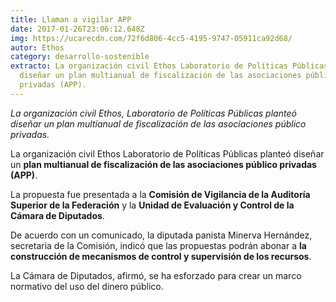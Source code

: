 ```yaml
---
title: Llaman a vigilar APP
date: 2017-01-26T23:06:12.648Z
img: https://ucarecdn.com/72f6d806-4cc5-4195-9747-05911ca92d68/
autor: Ethos
category: desarrollo-sostenible
extracto: La organización civil Ethos Laboratorio de Políticas Públicas planteó
  diseñar un plan multianual de fiscalización de las asociaciones público
  privadas (APP).
---
```

*La organización civil Ethos, Laboratorio de Políticas Públicas planteó diseñar un plan multianual de fiscalización de las asociaciones público privadas.*

La organización civil Ethos Laboratorio de Políticas Públicas planteó diseñar un **plan multianual de fiscalización de las asociaciones público privadas (APP)**.

La propuesta fue presentada a la **Comisión de Vigilancia de la Auditoría Superior de la Federación** y la **Unidad de Evaluación y Control de la Cámara de Diputados**.

De acuerdo con un comunicado, la diputada panista Minerva Hernández, secretaria de la Comisión, indicó que las propuestas podrán abonar a **la construcción de mecanismos de control y supervisión de los recursos**.

La Cámara de Diputados, afirmó, se ha esforzado para crear un marco normativo del uso del dinero público.